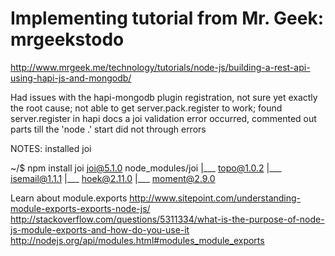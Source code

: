 # Implementing tutorial from Mr. Geek: mrgeekstodo
http://www.mrgeek.me/technology/tutorials/node-js/building-a-rest-api-using-hapi-js-and-mongodb/

Had issues with the hapi-mongodb plugin registration, not sure yet exactly the root cause;
not able to get server.pack.register to work; found server.register in hapi docs
a joi validation error occurred, commented out parts till the 'node .' start did not through errors


NOTES:
installed joi	

~/$ npm install joi
joi@5.1.0 node_modules/joi
|___ topo@1.0.2
|___ isemail@1.1.1
|___ hoek@2.11.0
|___ moment@2.9.0

Learn about module.exports
http://www.sitepoint.com/understanding-module-exports-exports-node-js/
http://stackoverflow.com/questions/5311334/what-is-the-purpose-of-node-js-module-exports-and-how-do-you-use-it
http://nodejs.org/api/modules.html#modules_module_exports
